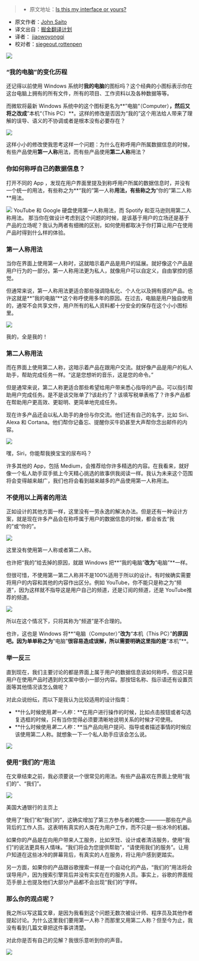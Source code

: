 > * 原文地址：[Is this my interface or yours?](https://medium.com/@jsaito/is-this-my-interface-or-yours-b09a7a795256?ref=uxdesignweekly#.8o975gug5)
* 原文作者：[John Saito](https://medium.com/@jsaito)
* 译文出自：[掘金翻译计划](https://github.com/xitu/gold-miner)
* 译者： [jiaowoyongqi](https://github.com/jiaowoyongqi)
* 校对者：[siegeout](https://github.com/siegeout),[rottenpen](https://github.com/rottenpen) 


![](http://ac-Myg6wSTV.clouddn.com/e7eaa2962041cea90b7d.png)

### “我的电脑”的变化历程

还记得以前使用 Windows 系统时**我的电脑**的图标吗？这个经典的小图标表示你在这台电脑上拥有的所有文件，所有的项目、工作资料以及各种数据等等。

而微软将最新 Windows 系统中的这个图标更名为**”电脑“（Computer）**，然后又将之改成**”本机“（This PC）**。这样的修改是否因为“我的”这个用法给人带来了理解的误导、语义的不协调或者是根本没有必要存在？

![](http://ac-Myg6wSTV.clouddn.com/9f40f8dab57be150e24d.png)

这样小小的修改使我思考这样一个问题：为什么在称呼用户所属数据信息的时候，有些产品使用**第一人称**用法，而有些产品使用**第二人称**用法？

### 你如何称呼自己的数据信息？

打开不同的 App ，发现在用户界面里提及到称呼用户所属的数据信息时，并没有一个统一的用法，有些称之为**“我的”第一人称**用法，有些称之为**“你的”第二人称**用法。

![](http://ac-Myg6wSTV.clouddn.com/84f0c5fff22419f007be.png)
YouTube 和 Google 硬盘使用第一人称用法，而 Spotify 和亚马逊则用第二人称用法。
那当你在做设计考虑到这个问题的时候，是该基于用户的立场还是基于产品的立场呢？我认为两者有细微的区别，如何使用都取决于你打算让用户在使用产品时得到什么样的体验。

### 第一人称用法

当你在界面上使用第一人称时，这就暗示着产品是用户的延展。就好像这个产品是用户行为的一部分。第一人称用法更为私人，就像用户可以自定义，自由掌控的感觉。

但通常来说，第一人称用法更适合那些强调隐私化、个人化以及拥有感的产品。也许这就是**”我的电脑“**这个称呼使用多年的原因。在过去，电脑是用户独自使用的，通常不会共享文件，用户所有的私人资料都十分安全的保存在这个小小图标里。

![](http://ac-Myg6wSTV.clouddn.com/5691db77eef2145c2945.png)
       
我的，全是我的！

### 第二人称用法

而在界面上使用第二人称，这暗示着产品在跟用户交流。就好像产品是用户的私人助手，帮助完成任务一样。“这是您想听的音乐，这是您的命令。”

但是通常来说，第二人称更适合那些希望给用户带来悉心指导的产品，可以指引帮助用户完成任务。是不是该交账单了?该赴约了？该填写税单表格了？许多产品都在帮助用户更高效、更聪明、更简单地完成任务。

现在许多产品还会以私人助手的身份与你交流。他们还有自己的名字，比如 Siri、Alexa 和 Cortana。他们帮你记备忘、提醒你买牛奶甚至大声帮你念出邮件的内容。

![](http://ac-Myg6wSTV.clouddn.com/184c47d0c20f90331d4d.png)
       
嘿，Siri，你能帮我换宝宝的尿布吗？

许多其他的 App，包括 Medium，会推荐给你许多精选的内容。在我看来，就好像一个私人助手双手抵上今天精心挑选的故事供我阅读一样。我认为未来这个范围将会变得越来越广，我们也将会看到越来越多的产品使用第一人称用法。

### 不使用以上两者的用法

正如设计的其他方面一样，这里没有一劳永逸的解决办法。但是还有一种设计方案，就是现在许多产品会在称呼属于用户的数据信息的时候，都会省去“我的”或“你的”。

![](http://ac-Myg6wSTV.clouddn.com/89120ffe78da8e1218fb.png)
       
这里没有使用第一人称或者第二人称。

也许把“我的”给去掉的原因，就跟 Windows 把**“我的电脑”**改为**“电脑”**一样。

但很可惜，不使用第一第二人称并不是100%适用于所以的设计。有时候确实需要将用户的内容和其他的内容作出区分。例如 YouTube，你不能只是称之为“频道”，因为这样就不指导这是用户自己的频道，还是订阅的频道，还是 YouTube推荐的频道。

![](http://ac-Myg6wSTV.clouddn.com/a5df4efc05ea9c479222.png)
        
所以在这个情况下，只将其称为“频道”是不合理的。

也许，这也是 Windows 将**“电脑（Computer）”**改为**“本机（This PC）”**的原因吧。因为单单称之为**“电脑”**很容易造成误解，所以需要明确这里指的是**“本机”**。

### 举一反三

直到现在，我们主要讨论的都是界面上属于用户的数据信息该如何称呼。但这只是用户在使用产品时遇到的文案中很小一部分内容。那按钮名称、指示语还有设置页面等其他情况该怎么做呢？

对此众说纷纭，而以下是我认为比较适用的设计指南：

- **什么时候使用*第一人称*：**在用户进行操作的时候，比如点击按钮或者勾选复选框的时候，只有当你觉得必须要清晰地说明关系的时候才可使用。
- **什么时候使用*第二人称*：**当产品向用户提问、指导或者描述事情的时候应该使用第二人称。就想象一下一个私人助手应该会怎么说。

![](http://ac-Myg6wSTV.clouddn.com/419a7460534cb2ace4d2.png)

### 使用“我们的”用法

在文章结束之前，我必须要说一个很常见的用法。有些产品喜欢在界面上使用“我们的”、“我们”。

![](http://ac-Myg6wSTV.clouddn.com/27b1ab1405835f5bdc9e.png)
   
美国大通银行的主页上

使用了“我们”和“我们的”，这确实增加了第三方参与者的概念————那些在产品背后的工作人员。这表明有真实的人类在为用户工作，而不只是一些冰冷的机器。

如果你的产品是在向用户带来人工服务，比如烹饪、设计或者清洁服务，使用“我们”的说法更具有人情味。“我们将会为您提供帮助”，“请使用我们的服务”。让用户知道在这些冰冷的屏幕背后，有真实的人在服务，将让用户感到更踏实。

另一方面，如果你的产品跟谷歌搜索一样是一个自动化的产品，“我们的”用法将会误导用户，因为搜索引擎背后并没有实实在在的服务人员。事实上，谷歌的界面规范手册上也提及他们大部分产品都不会出现“我们的”字样。

### 那么你的观点呢？

我之所以写这篇文章，是因为我看到这个问题无数次被设计师、程序员及其他作者提起讨论。为什么这里我们要用第一人称？而那里又用第二人称？但至今为止，我没有看到几篇文章把这件事讲清楚。

对此你是否有自己的见解？我很乐意听到你的声音。

![](http://ac-Myg6wSTV.clouddn.com/1a1ff00440e74f4a5fa7.jpeg)
